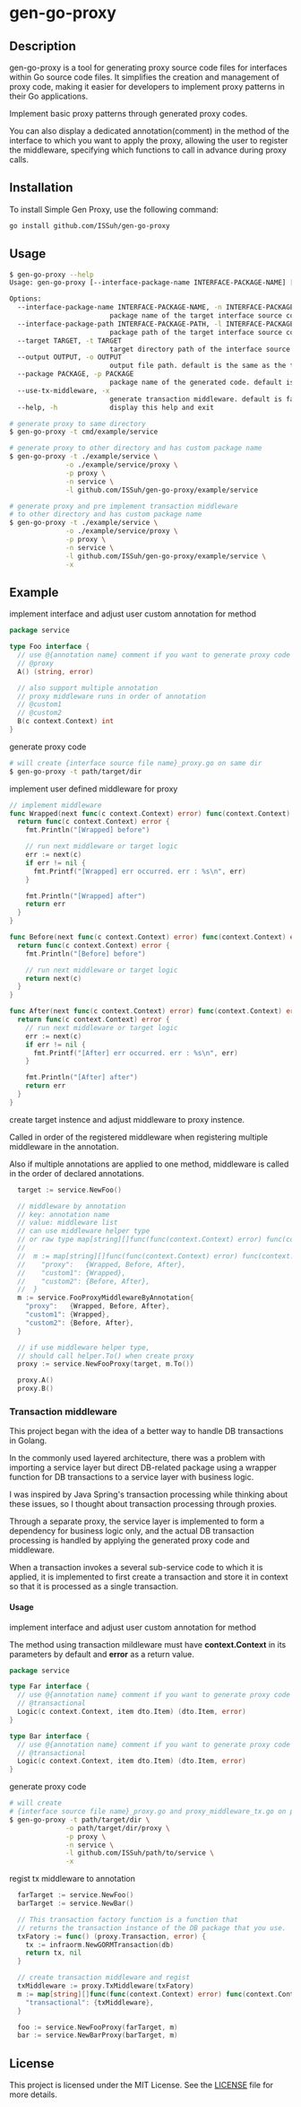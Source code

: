 # gen-go-proxy

## Description

gen-go-proxy is a tool for generating proxy source code files for interfaces within Go source code files. It simplifies the creation and management of proxy code, making it easier for developers to implement proxy patterns in their Go applications.

Implement basic proxy patterns through generated proxy codes.

You can also display a dedicated annotation(comment) in the method of the interface to which you want to apply the proxy, allowing the user to register the middleware, specifying which functions to call in advance during proxy calls.

## Installation

To install Simple Gen Proxy, use the following command:

```bash
go install github.com/ISSuh/gen-go-proxy
```

## Usage

```bash
$ gen-go-proxy --help
Usage: gen-go-proxy [--interface-package-name INTERFACE-PACKAGE-NAME] [--interface-package-path INTERFACE-PACKAGE-PATH] --target TARGET [--output OUTPUT] [--package PACKAGE] [--use-tx-middleware]

Options:
  --interface-package-name INTERFACE-PACKAGE-NAME, -n INTERFACE-PACKAGE-NAME
                         package name of the target interface source code file
  --interface-package-path INTERFACE-PACKAGE-PATH, -l INTERFACE-PACKAGE-PATH
                         package path of the target interface source code file
  --target TARGET, -t TARGET
                         target directory path of the interface source code file. is required
  --output OUTPUT, -o OUTPUT
                         output file path. default is the same as the target interface source code file
  --package PACKAGE, -p PACKAGE
                         package name of the generated code. default is the same as the target interface source code file
  --use-tx-middleware, -x
                         generate transaction middleware. default is false
  --help, -h             display this help and exit
```

```bash
# generate proxy to same directory
$ gen-go-proxy -t cmd/example/service

# generate proxy to other directory and has custom package name
$ gen-go-proxy -t ./example/service \
              -o ./example/service/proxy \
              -p proxy \
              -n service \
              -l github.com/ISSuh/gen-go-proxy/example/service

# generate proxy and pre implement transaction middleware
# to other directory and has custom package name
$ gen-go-proxy -t ./example/service \
              -o ./example/service/proxy \
              -p proxy \
              -n service \
              -l github.com/ISSuh/gen-go-proxy/example/service \
              -x
```

## Example

implement interface and adjust user custom annotation for method

```go
package service

type Foo interface {
  // use @{annotation name} comment if you want to generate proxy code
  // @proxy
  A() (string, error)

  // also support multiple annotation
  // proxy middleware runs in order of annotation
  // @custom1
  // @custom2
  B(c context.Context) int
}
```

generate proxy code

```bash
# will create {interface source file name}_proxy.go on same dir
$ gen-go-proxy -t path/target/dir
```


implement user defined middleware for proxy

```go
// implement middleware
func Wrapped(next func(c context.Context) error) func(context.Context) error {
  return func(c context.Context) error {
    fmt.Println("[Wrapped] before")

    // run next middleware or target logic
    err := next(c)
    if err != nil {
      fmt.Printf("[Wrapped] err occurred. err : %s\n", err)
    }

    fmt.Println("[Wrapped] after")
    return err
  }
}

func Before(next func(c context.Context) error) func(context.Context) error {
  return func(c context.Context) error {
    fmt.Println("[Before] before")

    // run next middleware or target logic
    return next(c)
  }
}

func After(next func(c context.Context) error) func(context.Context) error {
  return func(c context.Context) error {
    // run next middleware or target logic
    err := next(c)
    if err != nil {
      fmt.Printf("[After] err occurred. err : %s\n", err)
    }

    fmt.Println("[After] after")
    return err
  }
}
```

create target instence and adjust middleware to proxy instence.

Called in order of the registered middleware when registering multiple middleware in the annotation.

Also if multiple annotations are applied to one method, middleware is called in the order of declared annotations.

```go
  target := service.NewFoo()

  // middleware by annotation
  // key: annotation name
  // value: middleware list
  // can use middleware helper type
  // or raw type map[string][]func(func(context.Context) error) func(context.Context) error
  //
  //  m := map[string][]func(func(context.Context) error) func(context.Context) error{
  //    "proxy":   {Wrapped, Before, After},
  //    "custom1": {Wrapped},
  //    "custom2": {Before, After},
  //  }
  m := service.FooProxyMiddlewareByAnnotation{
    "proxy":   {Wrapped, Before, After},
    "custom1": {Wrapped},
    "custom2": {Before, After},
  }

  // if use middleware helper type,
  // should call helper.To() when create proxy
  proxy := service.NewFooProxy(target, m.To())

  proxy.A()
  proxy.B()
```

### Transaction middleware

This project began with the idea of a better way to handle DB transactions in Golang.

In the commonly used layered architecture, there was a problem with importing a service layer but direct DB-related package using a wrapper function for DB transactions to a service layer with business logic.

I was inspired by Java Spring's transaction processing while thinking about these issues, so I thought about transaction processing through proxies.

Through a separate proxy, the service layer is implemented to form a dependency for business logic only, and the actual DB transaction processing is handled by applying the generated proxy code and middleware.

When a transaction invokes a several sub-service code to which it is applied, it is implemented to first create a transaction and store it in context so that it is processed as a single transaction.

#### Usage

implement interface and adjust user custom annotation for method

The method using transaction mildleware must have **context.Context** in its parameters by default and **error** as a return value.

```go
package service

type Far interface {
  // use @{annotation name} comment if you want to generate proxy code
  // @transactional
  Logic(c context.Context, item dto.Item) (dto.Item, error)
}

type Bar interface {
  // use @{annotation name} comment if you want to generate proxy code
  // @transactional
  Logic(c context.Context, item dto.Item) (dto.Item, error)
}
```

generate proxy code

```bash
# will create
# {interface source file name}_proxy.go and proxy_middleware_tx.go on path/target/dir/proxy
$ gen-go-proxy -t path/target/dir \
              -o path/target/dir/proxy \
              -p proxy \
              -n service \
              -l github.com/ISSuh/path/to/service \
              -x
```

regist tx middleware to annotation

```go
  farTarget := service.NewFoo()  
  barTarget := service.NewBar()

  // This transaction factory function is a function that
  // returns the transaction instance of the DB package that you use.
  txFatory := func() (proxy.Transaction, error) {
    tx := infraorm.NewGORMTransaction(db)
    return tx, nil
  }

  // create transaction middleware and regist
  txMiddleware := proxy.TxMiddleware(txFatory)
  m := map[string][]func(func(context.Context) error) func(context.Context) error{
    "transactional": {txMiddleware},
  }

  foo := service.NewFooProxy(farTarget, m)
  bar := service.NewBarProxy(barTarget, m)
```

## License

This project is licensed under the MIT License. See the [LICENSE](LICENSE) file for more details.